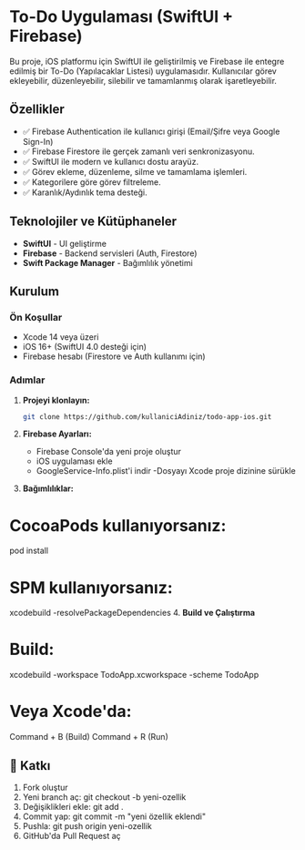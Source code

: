 # To-Do Uygulaması (SwiftUI + Firebase)

Bu proje, iOS platformu için SwiftUI ile geliştirilmiş ve Firebase ile entegre edilmiş bir To-Do (Yapılacaklar Listesi) uygulamasıdır. Kullanıcılar görev ekleyebilir, düzenleyebilir, silebilir ve tamamlanmış olarak işaretleyebilir.


## Özellikler

- ✅ Firebase Authentication ile kullanıcı girişi (Email/Şifre veya Google Sign-In)
- ✅ Firebase Firestore ile gerçek zamanlı veri senkronizasyonu.
- ✅ SwiftUI ile modern ve kullanıcı dostu arayüz.
- ✅ Görev ekleme, düzenleme, silme ve tamamlama işlemleri.
- ✅ Kategorilere göre görev filtreleme.
- ✅ Karanlık/Aydınlık tema desteği.

## Teknolojiler ve Kütüphaneler

- **SwiftUI** - UI geliştirme
- **Firebase** - Backend servisleri (Auth, Firestore)
- **Swift Package Manager** - Bağımlılık yönetimi

## Kurulum

### Ön Koşullar

- Xcode 14 veya üzeri
- iOS 16+ (SwiftUI 4.0 desteği için)
- Firebase hesabı (Firestore ve Auth kullanımı için)

### Adımlar

1. **Projeyi klonlayın:**
   ```bash
   git clone https://github.com/kullaniciAdiniz/todo-app-ios.git

2. **Firebase Ayarları:**

   - Firebase Console'da yeni proje oluştur
   - iOS uygulaması ekle
   - GoogleService-Info.plist'i indir
   -Dosyayı Xcode proje dizinine sürükle

3. **Bağımlılıklar:**

# CocoaPods kullanıyorsanız:
pod install

# SPM kullanıyorsanız:
xcodebuild -resolvePackageDependencies
4. **Build ve Çalıştırma**

# Build:
xcodebuild -workspace TodoApp.xcworkspace -scheme TodoApp

# Veya Xcode'da:
Command + B (Build)
Command + R (Run)

## 🤝 Katkı

1. Fork oluştur
2. Yeni branch aç:
   git checkout -b yeni-ozellik
3. Değişiklikleri ekle:
   git add .
4. Commit yap:
   git commit -m "yeni özellik eklendi"
5. Pushla:
   git push origin yeni-ozellik
6. GitHub'da Pull Request aç
